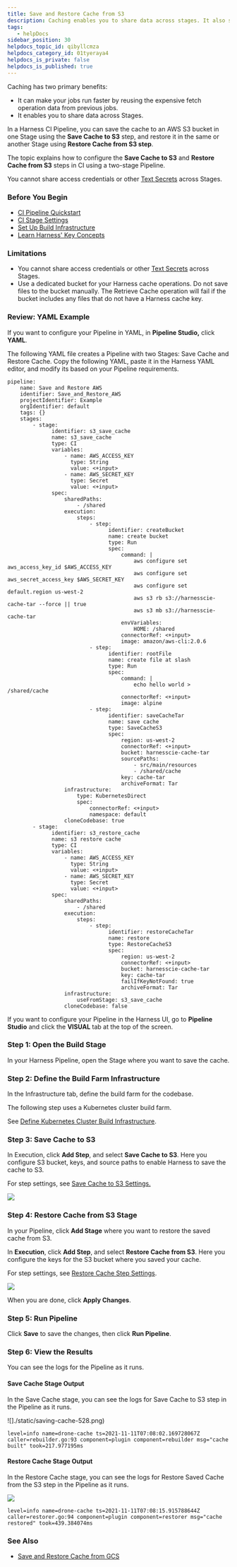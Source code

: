 ```yaml
---
title: Save and Restore Cache from S3
description: Caching enables you to share data across stages. It also speed up builds by reusing the expensive fetch operation from previous jobs.
tags: 
   - helpDocs
sidebar_position: 30
helpdocs_topic_id: qibyllcmza
helpdocs_category_id: 01tyeraya4
helpdocs_is_private: false
helpdocs_is_published: true
---
```


Caching has two primary benefits:

* It can make your jobs run faster by reusing the expensive fetch operation data from previous jobs.
* It enables you to share data across Stages.

In a Harness CI Pipeline, you can save the cache to an AWS S3 bucket in one Stage using the **Save Cache to S3** step, and restore it in the same or another Stage using **Restore Cache from S3 step**. 

The topic explains how to configure the **Save Cache to S3** and **Restore Cache from S3** steps in CI using a two-stage Pipeline.

You cannot share access credentials or other [Text Secrets](../../../platform/6_Security/2-add-use-text-secrets.md) across Stages.

### Before You Begin

* [CI Pipeline Quickstart](../../ci-quickstarts/ci-pipeline-quickstart.md)
* [CI Stage Settings](../../ci-technical-reference/ci-stage-settings.md)
* [Set Up Build Infrastructure](/docs/category/set-up-build-infrastructure)
* [Learn Harness' Key Concepts](../../../getting-started/learn-harness-key-concepts.md)

### Limitations

* You cannot share access credentials or other [Text Secrets](../../../platform/6_Security/2-add-use-text-secrets.md) across Stages.
* Use a dedicated bucket for your Harness cache operations. Do not save files to the bucket manually. The Retrieve Cache operation will fail if the bucket includes any files that do not have a Harness cache key.

### Review: YAML Example

If you want to configure your Pipeline in YAML, in **Pipeline Studio,** click **YAML**. 

The following YAML file creates a Pipeline with two Stages: Save Cache and Restore Cache. Copy the following YAML, paste it in the Harness YAML editor, and modify its based on your Pipeline requirements.


```
pipeline:  
    name: Save and Restore AWS  
    identifier: Save_and_Restore_AWS  
    projectIdentifier: Example  
    orgIdentifier: default  
    tags: {}  
    stages:  
        - stage:  
              identifier: s3_save_cache  
              name: s3_save_cache  
              type: CI  
              variables:  
                  - name: AWS_ACCESS_KEY  
                    type: String  
                    value: <+input>  
                  - name: AWS_SECRET_KEY  
                    type: Secret  
                    value: <+input>  
              spec:  
                  sharedPaths:  
                      - /shared  
                  execution:  
                      steps:  
                          - step:  
                                identifier: createBucket  
                                name: create bucket  
                                type: Run  
                                spec:  
                                    command: |  
                                        aws configure set aws_access_key_id $AWS_ACCESS_KEY  
                                        aws configure set aws_secret_access_key $AWS_SECRET_KEY  
                                        aws configure set default.region us-west-2  
                                        aws s3 rb s3://harnesscie-cache-tar --force || true  
                                        aws s3 mb s3://harnesscie-cache-tar  
                                    envVariables:  
                                        HOME: /shared  
                                    connectorRef: <+input>  
                                    image: amazon/aws-cli:2.0.6  
                          - step:  
                                identifier: rootFile  
                                name: create file at slash  
                                type: Run  
                                spec:  
                                    command: |  
                                        echo hello world > /shared/cache  
                                    connectorRef: <+input>  
                                    image: alpine  
                          - step:  
                                identifier: saveCacheTar  
                                name: save cache  
                                type: SaveCacheS3  
                                spec:  
                                    region: us-west-2  
                                    connectorRef: <+input>  
                                    bucket: harnesscie-cache-tar  
                                    sourcePaths:  
                                        - src/main/resources  
                                        - /shared/cache  
                                    key: cache-tar  
                                    archiveFormat: Tar  
                  infrastructure:  
                      type: KubernetesDirect  
                      spec:  
                          connectorRef: <+input>  
                          namespace: default  
                  cloneCodebase: true  
        - stage:  
              identifier: s3_restore_cache  
              name: s3 restore cache  
              type: CI  
              variables:  
                  - name: AWS_ACCESS_KEY  
                    type: String  
                    value: <+input>  
                  - name: AWS_SECRET_KEY  
                    type: Secret  
                    value: <+input>  
              spec:  
                  sharedPaths:  
                      - /shared  
                  execution:  
                      steps:  
                          - step:  
                                identifier: restoreCacheTar  
                                name: restore  
                                type: RestoreCacheS3  
                                spec:  
                                    region: us-west-2  
                                    connectorRef: <+input>  
                                    bucket: harnesscie-cache-tar  
                                    key: cache-tar  
                                    failIfKeyNotFound: true  
                                    archiveFormat: Tar  
                  infrastructure:  
                      useFromStage: s3_save_cache  
                  cloneCodebase: false
```
If you want to configure your Pipeline in the Harness UI, go to **Pipeline Studio** and click the **VISUAL** tab at the top of the screen.

### Step 1: Open the Build Stage

In your Harness Pipeline, open the Stage where you want to save the cache.

### Step 2: Define the Build Farm Infrastructure

In the Infrastructure tab, define the build farm for the codebase.

The following step uses a Kubernetes cluster build farm.

See [Define Kubernetes Cluster Build Infrastructure](../set-up-build-infrastructure/set-up-a-kubernetes-cluster-build-infrastructure.md).

### Step 3: Save Cache to S3

In Execution, click **Add Step**, and select **Save Cache to S3**. Here you configure S3 bucket, keys, and source paths to enable Harness to save the cache to S3.

For step settings, see [Save Cache to S3 Settings.](../../ci-technical-reference/save-cache-to-s-3-step-settings.md)

![](./static/saving-cache-526.png)

### Step 4: Restore Cache from S3 Stage

In your Pipeline, click **Add Stage** where you want to restore the saved cache from S3. 

In **Execution**, click **Add Step**, and select **Restore Cache from S3**. Here you configure the keys for the S3 bucket where you saved your cache.

For step settings, see [Restore Cache Step Settings](../../ci-technical-reference/restore-cache-from-s-3-step-settings.md).

![](./static/saving-cache-527.png)

When you are done, click **Apply Changes**.

### Step 5: Run Pipeline

Click **Save** to save the changes, then click **Run Pipeline**. 

### Step 6: View the Results

You can see the logs for the Pipeline as it runs.

#### Save Cache Stage Output

In the Save Cache stage, you can see the logs for Save Cache to S3 step in the Pipeline as it runs.

![]./static/saving-cache-528.png)
```
level=info name=drone-cache ts=2021-11-11T07:08:02.169728067Z caller=rebuilder.go:93 component=plugin component=rebuilder msg="cache built" took=217.977195ms
```
#### Restore Cache Stage Output

In the Restore Cache stage, you can see the logs for Restore Saved Cache from the S3 step in the Pipeline as it runs.

![](./static/saving-cache-529.png)
```
level=info name=drone-cache ts=2021-11-11T07:08:15.915788644Z caller=restorer.go:94 component=plugin component=restorer msg="cache restored" took=439.384074ms
```
### See Also

* [Save and Restore Cache from GCS](save-cache-in-gcs.md)

